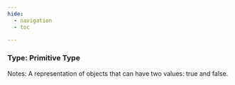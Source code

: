 ```yaml
---
hide:
  - navigation
  - toc

---
```


### Type: Primitive Type


Notes: A representation of objects that can have two values: true and false.

